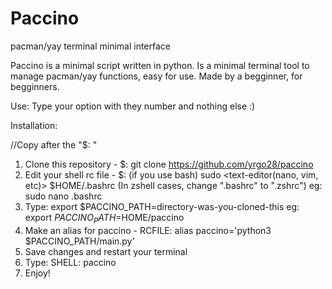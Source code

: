 # Paccino
pacman/yay terminal minimal interface

Paccino is a minimal script written in python. Is a minimal terminal tool to manage pacman/yay functions, easy for use. Made by a begginner, for begginners.

Use: Type your option with they number and nothing else :)

Installation:

//Copy after the "$: "
1. Clone this repository - $: git clone https://github.com/yrgo28/paccino
2. Edit your shell rc file - $: (if you use bash) sudo <text-editor(nano, vim, etc)> $HOME/.bashrc (In zshell cases, change ".bashrc" to ".zshrc") eg: sudo nano .bashrc
3. Type: export $PACCINO_PATH=directory-was-you-cloned-this eg: export $PACCINO_PATH=$HOME/paccino
4. Make an alias for paccino - RCFILE: alias paccino='python3 $PACCINO_PATH/main.py'
5. Save changes and restart your terminal
6. Type: SHELL: paccino
7. Enjoy!
